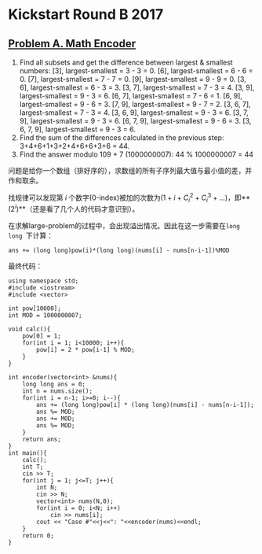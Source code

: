 # Kickstart Round B 2017
## [Problem A. Math Encoder](https://code.google.com/codejam/contest/11304486/dashboard)
1. Find all subsets and get the difference between largest & smallest numbers:
[3], largest-smallest = 3 - 3 = 0.
[6], largest-smallest = 6 - 6 = 0.
[7], largest-smallest = 7 - 7 = 0.
[9], largest-smallest = 9 - 9 = 0.
[3, 6], largest-smallest = 6 - 3 = 3.
[3, 7], largest-smallest = 7 - 3 = 4.
[3, 9], largest-smallest = 9 - 3 = 6.
[6, 7], largest-smallest = 7 - 6 = 1.
[6, 9], largest-smallest = 9 - 6 = 3.
[7, 9], largest-smallest = 9 - 7 = 2.
[3, 6, 7], largest-smallest = 7 - 3 = 4.
[3, 6, 9], largest-smallest = 9 - 3 = 6.
[3, 7, 9], largest-smallest = 9 - 3 = 6.
[6, 7, 9], largest-smallest = 9 - 6 = 3.
[3, 6, 7, 9], largest-smallest = 9 - 3 = 6.
2. Find the sum of the differences calculated in the previous step:
3+4+6+1+3+2+4+6+6+3+6
= 44.
3. Find the answer modulo 109 + 7 (1000000007):
44 % 1000000007 = 44

问题是给你一个数组（排好序的），求数组的所有子序列最大值与最小值的差，并作和取余。

找规律可以发现第 $i$ 个数字(0-index)被加的次数为$(1+i+C_i^2+C_i^3+...)$，即**$(2^i)$**（还是看了几个人的代码才意识到）。

在求解large-problem的过程中，会出现溢出情况。因此在这一步需要在`long long `下计算：
```
ans += (long long)pow(i)*(long long)(nums[i] - nums[n-i-1])%MOD
```

最终代码：
```
using namespace std;
#include <iostream>
#include <vector>

int pow[10000];
int MOD = 1000000007;

void calc(){
	pow[0] = 1;
	for(int i = 1; i<10000; i++){
		pow[i] = 2 * pow[i-1] % MOD;
	}
}

int encoder(vector<int> &nums){
	long long ans = 0;
	int n = nums.size();
	for(int i = n-1; i>=0; i--){
		ans += (long long)pow[i] * (long long)(nums[i] - nums[n-i-1]);
		ans %= MOD;
		ans += MOD;
		ans %= MOD;
	}
	return ans;
}
int main(){
    calc();
	int T;
	cin >> T;
	for(int j = 1; j<=T; j++){
		int N;
		cin >> N;
		vector<int> nums(N,0);
		for(int i = 0; i<N; i++)
			cin >> nums[i];
		cout << "Case #"<<j<<": "<<encoder(nums)<<endl;
	}
	return 0;
}

```
